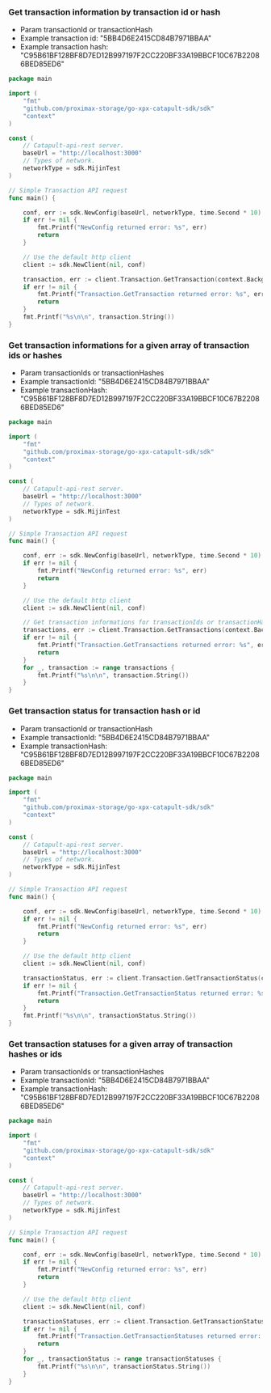 
### Get transaction information by transaction id or hash

- Param transactionId or transactionHash
- Example transaction id: "5BB4D6E2415CD84B7971BBAA"
- Example transaction hash: "C95B61BF128BF8D7ED12B997197F2CC220BF33A19BBCF10C67B22086BED85ED6"

```go
package main

import (
    "fmt"
    "github.com/proximax-storage/go-xpx-catapult-sdk/sdk"
    "context"
)

const (
    // Catapult-api-rest server.
    baseUrl = "http://localhost:3000"
    // Types of network.
    networkType = sdk.MijinTest
)

// Simple Transaction API request
func main() {

    conf, err := sdk.NewConfig(baseUrl, networkType, time.Second * 10)
    if err != nil {
        fmt.Printf("NewConfig returned error: %s", err)
        return
    }

    // Use the default http client
    client := sdk.NewClient(nil, conf)

    transaction, err := client.Transaction.GetTransaction(context.Background(), "5BB4D6E2415CD84B7971BBAA")
    if err != nil {
        fmt.Printf("Transaction.GetTransaction returned error: %s", err)
        return
    }
    fmt.Printf("%s\n\n", transaction.String())
}
```

### Get transaction informations for a given array of transaction ids or hashes

- Param transactionIds or transactionHashes
- Example transactionId: "5BB4D6E2415CD84B7971BBAA"
- Example transactionHash: "C95B61BF128BF8D7ED12B997197F2CC220BF33A19BBCF10C67B22086BED85ED6"

```go
package main

import (
    "fmt"
    "github.com/proximax-storage/go-xpx-catapult-sdk/sdk"
    "context"
)

const (
    // Catapult-api-rest server.
    baseUrl = "http://localhost:3000"
    // Types of network.
    networkType = sdk.MijinTest
)

// Simple Transaction API request
func main() {

    conf, err := sdk.NewConfig(baseUrl, networkType, time.Second * 10)
    if err != nil {
        fmt.Printf("NewConfig returned error: %s", err)
        return
    }

    // Use the default http client
    client := sdk.NewClient(nil, conf)

    // Get transaction informations for transactionIds or transactionHashes
    transactions, err := client.Transaction.GetTransactions(context.Background(), []string{"C95B61BF128BF8D7ED12B997197F2CC220BF33A19BBCF10C67B22086BED85ED6", "463FDEC912FC4BA3D84FEC31E8293FAE6D142FC271A71E464FDA563F056A6151"})
    if err != nil {
        fmt.Printf("Transaction.GetTransactions returned error: %s", err)
        return
    }
    for _, transaction := range transactions {
        fmt.Printf("%s\n\n", transaction.String())
    }
}
```

### Get transaction status for transaction hash or id

- Param transactionId or transactionHash
- Example transactionId: "5BB4D6E2415CD84B7971BBAA"
- Example transactionHash: "C95B61BF128BF8D7ED12B997197F2CC220BF33A19BBCF10C67B22086BED85ED6"

```go
package main

import (
    "fmt"
    "github.com/proximax-storage/go-xpx-catapult-sdk/sdk"
    "context"
)

const (
    // Catapult-api-rest server.
    baseUrl = "http://localhost:3000"
    // Types of network.
    networkType = sdk.MijinTest
)

// Simple Transaction API request
func main() {

    conf, err := sdk.NewConfig(baseUrl, networkType, time.Second * 10)
    if err != nil {
        fmt.Printf("NewConfig returned error: %s", err)
        return
    }

    // Use the default http client
    client := sdk.NewClient(nil, conf)

    transactionStatus, err := client.Transaction.GetTransactionStatus(context.Background(), "C95B61BF128BF8D7ED12B997197F2CC220BF33A19BBCF10C67B22086BED85ED6")
    if err != nil {
        fmt.Printf("Transaction.GetTransactionStatus returned error: %s", err)
        return
    }
    fmt.Printf("%s\n\n", transactionStatus.String())
}
```

### Get transaction statuses for a given array of transaction hashes or ids

- Param transactionIds or transactionHashes
- Example transactionId: "5BB4D6E2415CD84B7971BBAA"
- Example transactionHash: "C95B61BF128BF8D7ED12B997197F2CC220BF33A19BBCF10C67B22086BED85ED6"

```go
package main

import (
    "fmt"
    "github.com/proximax-storage/go-xpx-catapult-sdk/sdk"
    "context"
)

const (
    // Catapult-api-rest server.
    baseUrl = "http://localhost:3000"
    // Types of network.
    networkType = sdk.MijinTest
)

// Simple Transaction API request
func main() {

    conf, err := sdk.NewConfig(baseUrl, networkType, time.Second * 10)
    if err != nil {
        fmt.Printf("NewConfig returned error: %s", err)
        return
    }

    // Use the default http client
    client := sdk.NewClient(nil, conf)

    transactionStatuses, err := client.Transaction.GetTransactionStatus(context.Background(), []string{"C95B61BF128BF8D7ED12B997197F2CC220BF33A19BBCF10C67B22086BED85ED6", "463FDEC912FC4BA3D84FEC31E8293FAE6D142FC271A71E464FDA563F056A6151"})
    if err != nil {
        fmt.Printf("Transaction.GetTransactionStatuses returned error: %s", err)
        return
    }
    for _, transactionStatus := range transactionStatuses {
        fmt.Printf("%s\n\n", transactionStatus.String())
    }
}
```

